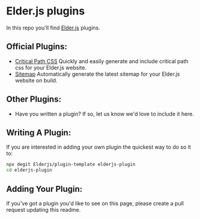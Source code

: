 # Elder.js plugins

In this repo you'll find [Elder.js](https://elderguide.com/tech/elderjs/) plugins.


## Official Plugins:

* [Critical Path CSS](https://github.com/Elderjs/plugins/tree/master/packages/critical-path-css) Quickly and easily generate and include critical path css for your Elder.js website.
* [Sitemap](https://github.com/Elderjs/plugins/tree/master/packages/sitemap) Automatically generate the latest sitemap for your Elder.js website on build.


## Other Plugins:

* Have you written a plugin? If so, let us know we'd love to include it here.


## Writing A Plugin:

If you are interested in adding your own plugin the quickest way to do so it to:

```bash
npx degit Elderjs/plugin-template elderjs-plugin
cd elderjs-plugin
```


## Adding Your Plugin:

If you've got a plugin you'd like to see on this page, please create a pull request updating this readme. 



